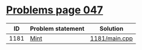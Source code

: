 # [Problems page 047](https://www.e-olymp.com/en/problems?page=47)




| ID   | Problem statement                                | Solution                       |
|------|--------------------------------------------------|--------------------------------|
| 1181 | [Mint](https://www.e-olymp.com/en/problems/1181) | [1181/main.cpp](1181/main.cpp) |

